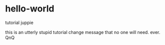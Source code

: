 # hello-world
tutorial juppie

this is an utterly stupid tutorial change message that no one will need. ever. 
QnQ
